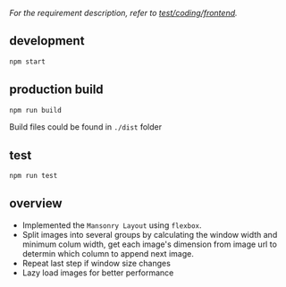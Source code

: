 _For the requirement description, refer to [test/coding/frontend](https://wiredcraft.gitbook.io/recruitment-test/coding/frontend)._

## development

```cmd
npm start
```

## production build

```cmd
npm run build
```

Build files could be found in `./dist` folder

## test

```cmd
npm run test
```

## overview

- Implemented the `Mansonry Layout` using `flexbox`.
- Split images into several groups by calculating the window width and minimum colum width, get each image's dimension from image url to determin which column to append next image.
- Repeat last step if window size changes
- Lazy load images for better performance
